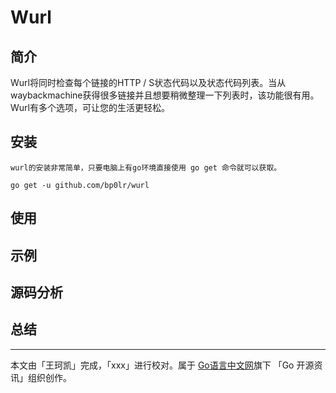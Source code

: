 # Wurl



## 简介
Wurl将同时检查每个链接的HTTP / S状态代码以及状态代码列表。当从waybackmachine获得很多链接并且想要稍微整理一下列表时，该功能很有用。Wurl有多个选项，可让您的生活更轻松。
## 安装
    wurl的安装非常简单，只要电脑上有go环境直接使用 go get 命令就可以获取。

```
go get -u github.com/bp0lr/wurl
```
## 使用

## 示例

## 源码分析

## 总结

---

本文由「王珂凯」完成，「xxx」进行校对。属于 [Go语言中文网](https://studyggolang.com)旗下 「Go 开源资讯」组织创作。
